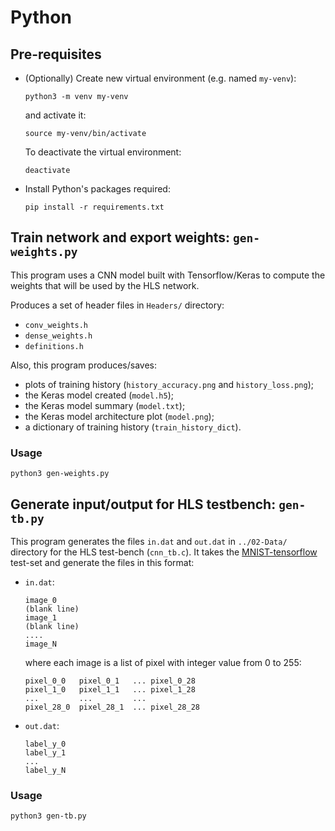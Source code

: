 # Python

## Pre-requisites

- (Optionally) Create new virtual environment (e.g. named `my-venv`):
    ```
    python3 -m venv my-venv
    ```
    and activate it:
    ```
    source my-venv/bin/activate
    ```
    To deactivate the virtual environment:
    ```
    deactivate
    ```

- Install Python's packages required:
    ```
    pip install -r requirements.txt
    ```

## Train network and export weights: `gen-weights.py`

This program uses a CNN model built with Tensorflow/Keras to compute
the weights that will be used by the HLS network.

Produces a set of header files in `Headers/` directory:
- `conv_weights.h`
- `dense_weights.h`
- `definitions.h`

Also, this program produces/saves:
- plots of training history (`history_accuracy.png` and `history_loss.png`);
- the Keras model created (`model.h5`);
- the Keras model summary (`model.txt`);
- the Keras model architecture plot (`model.png`);
- a dictionary of training history (`train_history_dict`).

### Usage

```
python3 gen-weights.py
```

## Generate input/output for HLS testbench: `gen-tb.py`

This program generates the files `in.dat` and `out.dat` in `../02-Data/`
directory for the HLS test-bench (`cnn_tb.c`). It takes the
[MNIST-tensorflow](https://www.tensorflow.org/datasets/catalog/mnist)
test-set and generate the files in this format:

- `in.dat`:
    ```
    image_0
    (blank line)
    image_1
    (blank line)
    ....
    image_N
    ```

    where each image is a list of pixel with integer value from 0 to 255:

    ```
    pixel_0_0   pixel_0_1   ... pixel_0_28
    pixel_1_0   pixel_1_1   ... pixel_1_28
    ...         ...         ...
    pixel_28_0  pixel_28_1  ... pixel_28_28
    ```

- `out.dat`:
    ```
    label_y_0
    label_y_1
    ...
    label_y_N
    ```

### Usage

```
python3 gen-tb.py
```
